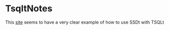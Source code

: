 # TsqltNotes

This [site](https://kzhendev.wordpress.com/2014/01/08/setting-up-ssdt-database-projects-and-tsqlt/) seems to have a very clear example of how to use SSDt with TSQLt

